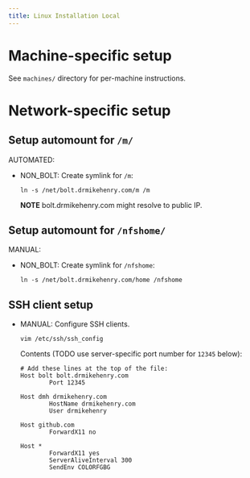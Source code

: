 ```yaml
---
title: Linux Installation Local
---
```


# Machine-specific setup

See `machines/` directory for per-machine instructions.

# Network-specific setup

## Setup automount for `/m/`

AUTOMATED:

- NON_BOLT: Create symlink for `/m`:

      ln -s /net/bolt.drmikehenry.com/m /m

  **NOTE** bolt.drmikehenry.com might resolve to public IP.

## Setup automount for `/nfshome/`

MANUAL:

- NON_BOLT: Create symlink for `/nfshome`:

      ln -s /net/bolt.drmikehenry.com/home /nfshome

## SSH client setup

- MANUAL: Configure SSH clients.

      vim /etc/ssh/ssh_config

  Contents (TODO use server-specific port number for `12345` below):

      # Add these lines at the top of the file:
      Host bolt bolt.drmikehenry.com
              Port 12345

      Host dmh drmikehenry.com
              HostName drmikehenry.com
              User drmikehenry

      Host github.com
              ForwardX11 no

      Host *
              ForwardX11 yes
              ServerAliveInterval 300
              SendEnv COLORFGBG
